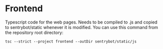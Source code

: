 # Frontend

Typescript code for the web pages.
Needs to be compiled to .js and copied to sentrybot/static whenever it is modified.
You can use this command from the repository root directory:

```shell
tsc --strict --project frontend --outDir sentrybot/static/js
```
